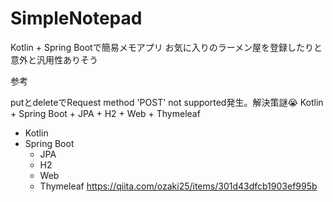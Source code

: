 # SimpleNotepad

Kotlin + Spring Bootで簡易メモアプリ
お気に入りのラーメン屋を登録したりと意外と汎用性ありそう


参考

putとdeleteでRequest method 'POST' not supported発生。解決策謎😭
Kotlin + Spring Boot + JPA + H2 + Web + Thymeleaf
- Kotlin
- Spring Boot
  - JPA
  - H2
  - Web
  - Thymeleaf
https://qiita.com/ozaki25/items/301d43dfcb1903ef995b
